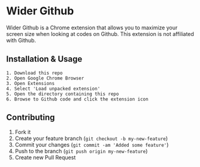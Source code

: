 # Wider Github

Wider Github is a Chrome extension that allows you to maximize your screen size when looking at codes on Github. This extension is not affiliated with Github.

## Installation & Usage

	1. Download this repo
	2. Open Google Chrome Browser
	3. Open Extensions
	4. Select 'Load unpacked extension'
	5. Open the directory containing this repo
	6. Browse to Github code and click the extension icon	

## Contributing

1. Fork it
2. Create your feature branch (`git checkout -b my-new-feature`)
3. Commit your changes (`git commit -am 'Added some feature'`)
4. Push to the branch (`git push origin my-new-feature`)
5. Create new Pull Request
